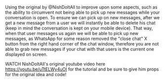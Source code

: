 Using the original by @NishDoItAll to improve upon some aspects, such as the ability to circumvent not being able to pick up new messages while your conversation is open.
To ensure we can pick up on new messages, after we get a new message from a user we will instantly be able to delete his chat (keep in mind the conversation is kept on your mobile device).
That way, when that user messages us again we will be able to pick up new messages, as WhatsApp for some reason removed the "close chat" X button from the right hand corner of the chat window, therefore you are not able to grab new messages if your chat with that users is the current one displayed on screen.

WATCH NishDoItAll's original youtube video here https://youtu.be/uTtELWy4uOI for the tutorial and be sure to give him props for the original idea and code!
